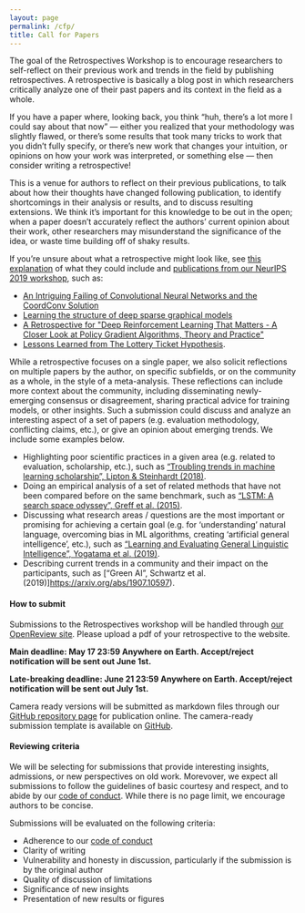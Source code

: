 ```yaml
---
layout: page
permalink: /cfp/
title: Call for Papers
---
```


The goal of the Retrospectives Workshop is to encourage researchers to self-reflect on their previous work and trends in the field by publishing retrospectives. A retrospective is basically a blog post in which researchers critically analyze one of their past papers and its context in the field as a whole.

If you have a paper where, looking back, you think “huh, there’s a lot more I could say about that now” — either you realized that your methodology was slightly flawed, or there’s some results that took many tricks to work that you didn’t fully specify, or there’s new work that changes your intuition, or opinions on how your work was interpreted, or something else — then consider writing a retrospective!

This is a venue for authors to reflect on their previous publications, to talk about how their thoughts have changed following publication, to identify shortcomings in their analysis or results, and to discuss resulting extensions. We think it’s important for this knowledge to be out in the open; when a paper doesn’t accurately reflect the authors’ current opinion about their work, other researchers may misunderstand the significance of the idea, or waste time building off of shaky results.

If you’re unsure about what a retrospective might look like, see [this explanation](https://ml-retrospectives.github.io/how/) of what they could include and [publications from our NeurIPS 2019 workshop](https://ml-retrospectives.github.io/neurips2019/accepted_retrospectives/index.html), such as:

- [An Intriguing Failing of Convolutional Neural Networks and the CoordConv Solution](https://ml-retrospectives.github.io/neurips2019/accepted_retrospectives/2019/coordconv/)
- [Learning the structure of deep sparse graphical models](https://ml-retrospectives.github.io/neurips2019/accepted_retrospectives/2019/deep-sparse/)
- [A Retrospective for "Deep Reinforcement Learning That Matters - A Closer Look at Policy Gradient Algorithms, Theory and Practice"](https://ml-retrospectives.github.io/neurips2019/accepted_retrospectives/2019/deeprl-that-matters/)
- [Lessons Learned from The Lottery Ticket Hypothesis](https://ml-retrospectives.github.io/neurips2019/accepted_retrospectives/2019/lottery-ticket/).


While a retrospective focuses on a single paper, we also solicit reflections on multiple papers by the author, on specific subfields, or on the community as a whole, in the style of a meta-analysis. These reflections can include more context about the community, including disseminating newly-emerging consensus or disagreement, sharing practical advice for training models, or other insights. Such a submission could discuss and analyze an interesting aspect of a set of papers (e.g. evaluation methodology, conflicting claims, etc.), or give an opinion about emerging trends. We include some examples below.

- Highlighting poor scientific practices in a given area (e.g. related to evaluation, scholarship, etc.), such as [“Troubling trends in machine learning scholarship”, Lipton & Steinhardt (2018)](https://queue.acm.org/detail.cfm?id=3328534).
- Doing an empirical analysis of a set of related methods that have not been compared before on the same benchmark, such as [“LSTM: A search space odyssey”, Greff et al. (2015)](https://arxiv.org/abs/1503.04069).
- Discussing what research areas / questions are the most important or promising for achieving a certain goal (e.g. for ‘understanding’ natural language, overcoming bias in ML algorithms, creating ‘artificial general intelligence’, etc.), such as [“Learning and Evaluating General Linguistic Intelligence”, Yogatama et al. (2019)](https://arxiv.org/abs/1901.11373).
- Describing current trends in a community and their impact on the participants, such as [“Green AI”, Schwartz et al. (2019)]https://arxiv.org/abs/1907.10597).


#### How to submit

Submissions to the Retrospectives workshop will be handled through [our OpenReview site](https://openreview.net/group?id=ICML.cc/2020/Workshop/ML_Retrospectives). Please upload a pdf of your retrospective to the website.

**Main deadline: May 17 23:59 Anywhere on Earth. Accept/reject notification will be sent out June 1st.**

**Late-breaking deadline: June 21 23:59 Anywhere on Earth. Accept/reject notification will be sent out July 1st.**

Camera ready versions will be submitted as markdown files through our [GitHub repository page](https://https://github.com/ml-retrospectives/icml2020) for publication online.  The camera-ready submission template is available on [GitHub](https://raw.githubusercontent.com/ml-retrospectives/ml-retrospectives.github.io/master/.github/ISSUE_TEMPLATE/submit-retrospective.md).

#### Reviewing criteria

We will be selecting for submissions that provide interesting insights, admissions, or new perspectives on old work. Morevover, we expect all submissions to follow the guidelines of basic courtesy and respect, and to abide by our [code of conduct](https://ml-retrospectives.github.io/coc). While there is no page limit, we encourage authors to be concise.  

Submissions will be evaluated on the following criteria:

- Adherence to our [code of conduct](https://ml-retrospectives.github.io/coc)
- Clarity of writing
- Vulnerability and honesty in discussion, particularly if the submission is by the original author
- Quality of discussion of limitations
- Significance of new insights
- Presentation of new results or figures
